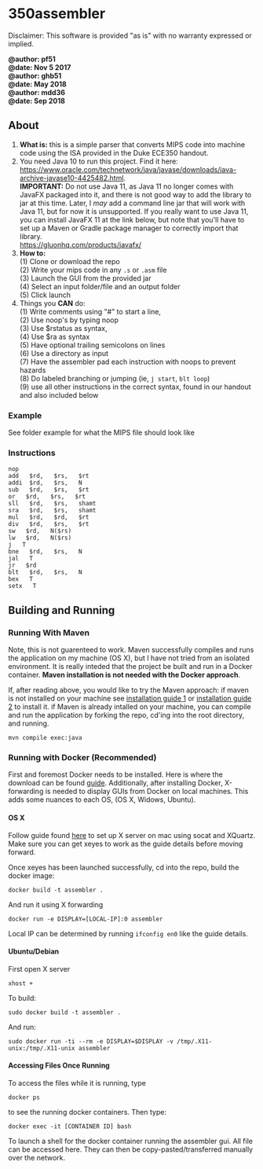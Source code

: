 # 350assembler

Disclaimer: This software is provided "as is" with no warranty expressed or implied.

**@author: pf51**  
**@date: Nov 5 2017**  
**@author: ghb51**  
**@date: May 2018**  
**@author: mdd36**  
**@date: Sep 2018**  


## About

1. **What is:** this is a simple parser that converts MIPS code into machine code using the ISA provided in the Duke ECE350 handout.
2. You need Java 10 to run this project. Find it here: https://www.oracle.com/technetwork/java/javase/downloads/java-archive-javase10-4425482.html.   
**IMPORTANT:** Do not use Java 11, as Java 11 no longer comes with JavaFX packaged into it, and there is not good way to add the library to jar at this time. Later, I *may* add a command line jar that will work with Java 11, but for now it is unsupported. If you really want to use Java 11, you can install JavaFX 11 at the link below, but note that you'll have to set up a Maven or Gradle package manager to correctly import that library.  
https://gluonhq.com/products/javafx/
3. **How to:**   
(1) Clone or download the repo  
(2) Write your mips code in any `.s` or `.asm` file   
(3) Launch the GUI from the provided jar  
(4) Select an input folder/file and an output folder  
(5) Click launch
4. Things you **CAN** do:  
(1) Write comments using "#" to start a line,  
(2) Use noop's by typing noop  
(3) Use $rstatus as syntax,  
(4) Use $ra as syntax  
(5) Have optional trailing semicolons on lines  
(6) Use a directory as input  
(7) Have the assembler pad each instruction with noops to prevent hazards  
(8) Do labeled branching or jumping (ie, `j start`, `blt loop`)  
(9) use all other instructions in the correct syntax, found in our handout and also included below 

### Example
See folder example for what the MIPS file should look like

### Instructions

    nop
    add   $rd,   $rs,   $rt
    addi  $rd,   $rs,   N
    sub   $rd,   $rs,   $rt
    or   $rd,   $rs,   $rt
    sll   $rd,   $rs,   shamt
    sra   $rd,   $rs,   shamt
    mul   $rd,   $rd,   $rt
    div   $rd,   $rs,   $rt
    sw   $rd,   N($rs)
    lw   $rd,   N($rs)
    j   T
    bne   $rd,   $rs,   N
    jal   T
    jr   $rd
    blt   $rd,   $rs,   N
    bex   T
    setx   T

## Building and Running

### Running With Maven

Note, this is not guarenteed to work. Maven successfully compiles and runs the application on my machine (OS X), but I have not tried from an isolated environment. It is really inteded that the project be built and run in a Docker container. **Maven installation is not needed with the Docker approach**.

If, after reading above, you would like to try the Maven approach: if maven is not installed on your machine see [installation guide 1](https://www.baeldung.com/install-maven-on-windows-linux-mac) or [installation guide 2](https://maven.apache.org/install.html) to install it. if Maven is already intalled on your machine, you can compile and run the application by forking the repo, cd'ing into the root directory, and running.

```mvn compile exec:java```

### Running with Docker (Recommended)

First and foremost Docker needs to be installed. Here is where the download can be found [guide](https://docs.docker.com/v17.09/engine/installation/). Additionally, after installing Docker, X-forwarding is needed to display GUIs from Docker on local machines. This adds some nuances to each OS, (OS X, Widows, Ubuntu).

#### OS X

Follow guide found [here](https://cntnr.io/running-guis-with-docker-on-mac-os-x-a14df6a76efc) to set up X server on mac using socat and XQuartz. Make sure you can get xeyes to work as the guide details before moving forward. 

Once xeyes has been launched successfully, cd into the repo, build the docker image:

```docker build -t assembler .```

And run it using X forwarding

```docker run -e DISPLAY=[LOCAL-IP]:0 assembler```

Local IP can be determined by running ```ifconfig en0``` like the guide details.

#### Ubuntu/Debian

First open X server

```xhost +```

To build:

```sudo docker build -t assembler .```

And run:

```sudo docker run -ti --rm -e DISPLAY=$DISPLAY -v /tmp/.X11-unix:/tmp/.X11-unix assembler```

#### Accessing Files Once Running

To access the files while it is running, type 

```docker ps```

to see the running docker containers. Then type:

```docker exec -it [CONTAINER ID] bash```

To launch a shell for the docker container running the assembler gui. All file can be accessed here. They can then be copy-pasted/transferred manually over the network.
